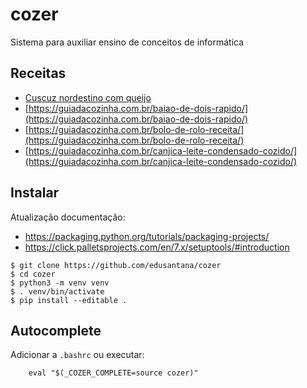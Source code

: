 # cozer

Sistema para auxiliar ensino de conceitos de informática

## Receitas

- [Cuscuz nordestino com queijo](https://guiadacozinha.com.br/cuscuz-nordestino-com-queijo/)
- [https://guiadacozinha.com.br/baiao-de-dois-rapido/](https://guiadacozinha.com.br/baiao-de-dois-rapido/)
- [https://guiadacozinha.com.br/bolo-de-rolo-receita/](https://guiadacozinha.com.br/bolo-de-rolo-receita/)
- [https://guiadacozinha.com.br/canjica-leite-condensado-cozido/](https://guiadacozinha.com.br/canjica-leite-condensado-cozido/)

## Instalar

Atualização documentação:

- https://packaging.python.org/tutorials/packaging-projects/
- https://click.palletsprojects.com/en/7.x/setuptools/#introduction

```
$ git clone https://github.com/edusantana/cozer
$ cd cozer
$ python3 -m venv venv
$ . venv/bin/activate
$ pip install --editable .
```

## Autocomplete

Adicionar a `.bashrc` ou executar:

        eval "$(_COZER_COMPLETE=source cozer)"
